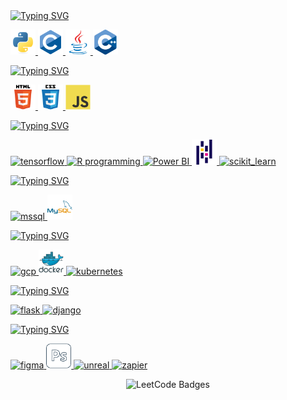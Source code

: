 <div class="programming-languages">
  <a href="https://git.io/typing-svg">
    <img src="https://readme-typing-svg.herokuapp.com?font=Silkscreen&duration=5000&pause=1000&color=0F28F7&background=A700FF00&repeat=true&random=false&width=435&lines=Programming+Languages%3A" alt="Typing SVG" />
  </a>
  <p align="left">
    <a href="https://www.python.org" target="_blank" rel="noreferrer">
      <img src="https://raw.githubusercontent.com/devicons/devicon/master/icons/python/python-original.svg" alt="python" width="40" height="40"/>
    </a>
    <a href="https://www.cprogramming.com/" target="_blank" rel="noreferrer">
      <img src="https://raw.githubusercontent.com/devicons/devicon/master/icons/c/c-original.svg" alt="c" width="40" height="40"/>
    </a>
    <a href="https://www.java.com" target="_blank" rel="noreferrer">
      <img src="https://raw.githubusercontent.com/devicons/devicon/master/icons/java/java-original.svg" alt="java" width="40" height="40"/>
    </a>
    <a href="https://www.w3schools.com/cpp/" target="_blank" rel="noreferrer">
      <img src="https://raw.githubusercontent.com/devicons/devicon/master/icons/cplusplus/cplusplus-original.svg" alt="cplusplus" width="40" height="40"/>
    </a>
  </p>
</div>

<div class="frontend-development">
  <a href="https://git.io/typing-svg">
    <img src="https://readme-typing-svg.herokuapp.com?font=Silkscreen&duration=5000&pause=1000&color=F70000&background=A700FF00&repeat=false&random=false&width=435&lines=Frontend+Development%3A" alt="Typing SVG" />
  </a>
  <p align="left">
    <a href="https://www.w3.org/html/" target="_blank" rel="noreferrer">
      <img src="https://raw.githubusercontent.com/devicons/devicon/master/icons/html5/html5-original-wordmark.svg" alt="html5" width="40" height="40"/>
    </a>
    <a href="https://www.w3schools.com/css/" target="_blank" rel="noreferrer">
      <img src="https://raw.githubusercontent.com/devicons/devicon/master/icons/css3/css3-original-wordmark.svg" alt="css3" width="40" height="40"/>
    </a>
    <a href="https://developer.mozilla.org/en-US/docs/Web/JavaScript" target="_blank" rel="noreferrer">
      <img src="https://raw.githubusercontent.com/devicons/devicon/master/icons/javascript/javascript-original.svg" alt="javascript" width="40" height="40"/>
    </a>
  </p>
</div>

<div class="data-science">
  <a href="https://git.io/typing-svg">
    <img src="https://readme-typing-svg.herokuapp.com?font=Silkscreen&duration=3600&pause=1000&color=0FF7ED&repeat=false&random=false&width=435&lines=Data+Science%2FMachine+Learning%3A" alt="Typing SVG" />
  </a>
  <p align="left">
    <a href="https://www.tensorflow.org" target="_blank" rel="noreferrer">
      <img src="https://www.vectorlogo.zone/logos/tensorflow/tensorflow-icon.svg" alt="tensorflow" width="40" height="40"/>
    </a>
    <a href="https://www.r-project.org/" target="_blank" rel="noreferrer"> 
      <img src="https://www.r-project.org/logo/Rlogo.png" alt="R programming" width="40" height="40"/> 
    </a>
    <a href="https://powerbi.microsoft.com/" target="_blank" rel="noreferrer"> 
      <img src="https://powerbi.microsoft.com/pictures/application-logos/svg/powerbi.svg" alt="Power BI" width="40" height="40"/> 
    </a>
    <a href="https://pandas.pydata.org/" target="_blank" rel="noreferrer">
      <img src="https://raw.githubusercontent.com/devicons/devicon/2ae2a900d2f041da66e950e4d48052658d850630/icons/pandas/pandas-original.svg" alt="pandas" width="40" height="40"/>
    </a>
    <a href="https://scikit-learn.org/" target="_blank" rel="noreferrer">
      <img src="https://upload.wikimedia.org/wikipedia/commons/0/05/Scikit_learn_logo_small.svg" alt="scikit_learn" width="40" height="40"/>
    </a>
  </p>
</div>

<div class="database">
  <a href="https://git.io/typing-svg">
    <img src="https://readme-typing-svg.herokuapp.com?font=Silkscreen&duration=10000&pause=&color=0BD708&repeat=false&random=false&width=435&lines=Database%3A" alt="Typing SVG" />
  </a>
  <p align="left">
    <a href="https://www.microsoft.com/en-us/sql-server" target="_blank" rel="noreferrer">
      <img src="https://www.svgrepo.com/show/303229/microsoft-sql-server-logo.svg" alt="mssql" width="40" height="40"/>
    </a>
    <a href="https://www.mysql.com/" target="_blank" rel="noreferrer">
      <img src="https://raw.githubusercontent.com/devicons/devicon/master/icons/mysql/mysql-original-wordmark.svg" alt="mysql" width="40" height="40"/>
    </a>
  </p>
</div>

<div class="devops">
  <a href="https://git.io/typing-svg">
    <img src="https://readme-typing-svg.herokuapp.com?font=Silkscreen&duration=10000&pause=&color=EB0BDE&repeat=false&random=false&width=435&lines=Devops%3A" alt="Typing SVG" />
  </a>
  <p align="left">
    <a href="https://cloud.google.com" target="_blank" rel="noreferrer">
      <img src="https://www.vectorlogo.zone/logos/google_cloud/google_cloud-icon.svg" alt="gcp" width="40" height="40"/>
    </a>
    <a href="https://www.docker.com/" target="_blank" rel="noreferrer"> 
      <img src="https://raw.githubusercontent.com/devicons/devicon/master/icons/docker/docker-original-wordmark.svg" alt="docker" width="40" height="40"/> 
    </a>
    <a href="https://kubernetes.io" target="_blank" rel="noreferrer"> 
      <img src="https://www.vectorlogo.zone/logos/kubernetes/kubernetes-icon.svg" alt="kubernetes" width="40" height="40"/> 
    </a>
  </p>
</div>

<div class="framework">
  <a href="https://git.io/typing-svg">
    <img src="https://readme-typing-svg.herokuapp.com?font=Silkscreen&duration=9500&pause=&color=E1DE00&repeat=false&random=false&width=435&lines=Framework%3A" alt="Typing SVG" />
  </a>
  <p align="left">
    <a href="https://flask.palletsprojects.com/" target="_blank" rel="noreferrer"> 
      <img src="https://www.vectorlogo.zone/logos/pocoo_flask/pocoo_flask-icon.svg" alt="flask" width="40" height="40"/> 
    </a>
    <a href="https://www.djangoproject.com/" target="_blank" rel="noreferrer"> 
      <img src="https://cdn.worldvectorlogo.com/logos/django.svg" alt="django" width="40" height="40"/> 
    </a>
  </p>
</div>

<div class="other-tools">
  <a href="https://git.io/typing-svg">
    <img src="https://readme-typing-svg.herokuapp.com?font=Silkscreen&duration=10000&pause=&color=000000&repeat=false&random=false&width=435&lines=Other%3A" alt="Typing SVG" />
  </a>
  <p align="left">
    <a href="https://www.figma.com/" target="_blank" rel="noreferrer">
      <img src="https://www.vectorlogo.zone/logos/figma/figma-icon.svg" alt="figma" width="40" height="40"/>
    </a>
    <a href="https://www.photoshop.com/en" target="_blank" rel="noreferrer">
      <img src="https://raw.githubusercontent.com/devicons/devicon/master/icons/photoshop/photoshop-line.svg" alt="photoshop" width="40" height="40"/>
    </a>
    <a href="https://unrealengine.com/" target="_blank" rel="noreferrer">
      <img src="https://raw.githubusercontent.com/kenangundogan/fontisto/036b7eca71aab1bef8e6a0518f7329f13ed62f6b/icons/svg/brand/unreal-engine.svg" alt="unreal" width="40" height="40"/>
    </a>
    <a href="https://zapier.com" target="_blank" rel="noreferrer">
      <img src="https://www.vectorlogo.zone/logos/zapier/zapier-icon.svg" alt="zapier" width="40" height="40"/>
    </a>
  </p>
</div>

<p align="center">
  <img src="https://leetcode-badge-showcase.vercel.app/api?username=SauKang&theme=nightowl" alt="LeetCode Badges"/>
</p>
